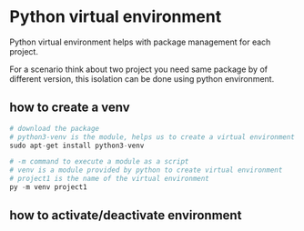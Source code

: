 # Python virtual environment

Python virtual environment helps with package management for each project.

For a scenario think about two project you need same package by of different version, this isolation can be done using python environment.

## how to create a venv

```py
# download the package
# python3-venv is the module, helps us to create a virtual environment
sudo apt-get install python3-venv

# -m command to execute a module as a script
# venv is a module provided by python to create virtual environment
# project1 is the name of the virtual environment
py -m venv project1
```

## how to activate/deactivate environment


